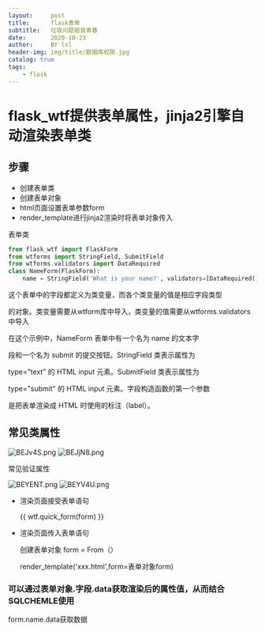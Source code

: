 ```yaml
---
layout:     post
title:      flask表单
subtitle:   垃圾问题毁我青春
date:       2020-10-23
author:     BY lxl
header-img: img/title/数据库权限.jpg
catalog: true
tags:
    - flask
---
```


#  flask_wtf提供表单属性，jinja2引擎自动渲染表单类

##  步骤

- 创建表单类
- 创建表单对象
- html页面设置表单参数form
- render_template进行jinja2渲染时将表单对象传入

表单类

```python
from flask_wtf import FlaskForm
from wtforms import StringField, SubmitField 
from wtforms.validators import DataRequired 
class NameForm(FlaskForm):
    name = StringField('What is your name?', validators=[DataRequired()]) 		submit = SubmitField('Submit')
```

<a color='red'>这个表单中的字段都定义为类变量，而各个类变量的值是相应字段类型 

的对象。</a>类变量需要从wtform库中导入，类变量的值需要从wtforms.validators中导入

在这个示例中，NameForm 表单中有一个名为 name 的文本字 

段和一个名为 submit 的提交按钮。StringField 类表示属性为 

type="text" 的 HTML input  元素。SubmitField 类表示属性为 

type="submit" 的 HTML input 元素。字段构造函数的第一个参数 

是把表单渲染成 HTML 时使用的标注（label）。 

##  常见类属性

![BEJv4S.png](https://s1.ax1x.com/2020/10/23/BEJv4S.png)
![BEJjN8.png](https://s1.ax1x.com/2020/10/23/BEJjN8.png)

常见验证属性

![BEYENT.png](https://s1.ax1x.com/2020/10/23/BEYENT.png)
![BEYV4U.png](https://s1.ax1x.com/2020/10/23/BEYV4U.png)

- 渲染页面接受表单语句

  {{ wtf.quick_form(form) }} 

- 渲染页面传入表单语句

  创建表单对象 form = From（）

  render_template('xxx.html',form=表单对象form)

###  可以通过表单对象.字段.data获取渲染后的属性值，从而结合SQLCHEMLE使用

form.name.data获取数据